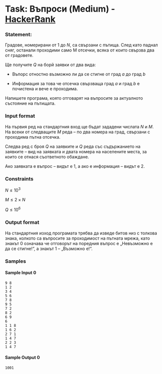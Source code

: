 # Task: Въпроси (Medium) - [HackerRank](<https://www.hackerrank.com/contests/sda-hw-12-2023/challenges/roads-5>)


### Statement:

Градове, номерирани от $1$ до $N$, са свързани с пътища. След като паднал сняг, останали проходими само M отсечки, всяка от които свързва два от градовете.

Ще получите $Q$ на борй заявки от два вида:

* Въпорс отностно възможно ли да се стигне от град $a$ до град $b$

* Информация за това че отсечка свързваща град $a$ и град $b$ е почистена и вече е проходима.



Напишете програма, която отговарят на въпросите за актуалното състояние на пътищата.


### Input format

На първия ред на стандартния вход ще бъдат зададени числата $N$ и $M$. На всеки от следващите $M$ реда – по два номера на град, свързани с проходима пътна отсечка. 

Следва ред с броя $Q$ на заявките и $Q$ реда със съдържанието на заявките – вид на заявката и двата номера на населените места, за които се отнася съответното обаждане.

Ако заявката е въпрос – видът е $1$, а ако е информация – видът е $2$.


### Constraints

$N \le 10^3$

$M \le 2 \times N$

$Q \le 10^6$


### Output format

На стандартния изход програмата трябва да изведе битов низ с толкова знака, колкото са въпросите за проходимост на пътната мрежа, като знакът $0$ означава че отговорът на поредния въпрос е „Невъзможно е да се стигне!“, а знакът $1$ – „Възможно е!“.


### Samples


#### Sample Input 0
```
9 8
1 2
3 4
5 6
7 8
9 5
7 2
8 2
6 9
6
1 1 8
1 6 2
2 7 1
1 4 7
2 2 3
1 4 7
```

#### Sample Output 0
```
1001
```
